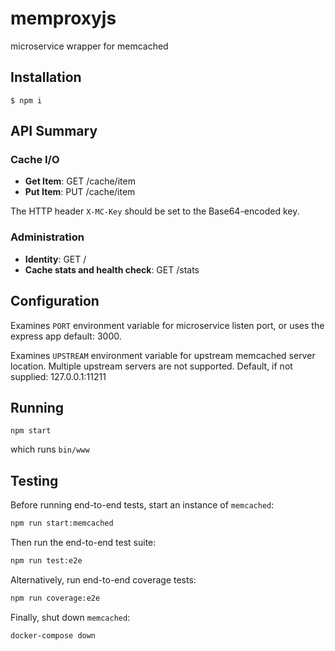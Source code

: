 # memproxyjs
microservice wrapper for memcached

## Installation

```
$ npm i
```

## API Summary

### Cache I/O

* **Get Item**: GET /cache/item
* **Put Item**: PUT /cache/item

The HTTP header `X-MC-Key` should be set to the Base64-encoded key.

### Administration
* **Identity**: GET /
* **Cache stats and health check**: GET /stats

## Configuration

Examines `PORT` environment variable for microservice listen port,
or uses the express app default: 3000.

Examines `UPSTREAM` environment variable for upstream memcached
server location.  Multiple upstream servers are not supported.
Default, if not supplied: 127.0.0.1:11211

## Running

```
npm start
```

which runs `bin/www`

## Testing

Before running end-to-end tests, start an instance of `memcached`:

```sh
npm run start:memcached
```

Then run the end-to-end test suite:

```sh
npm run test:e2e
```

Alternatively, run end-to-end coverage tests:

```sh
npm run coverage:e2e
```

Finally, shut down `memcached`:

```sh
docker-compose down
```
